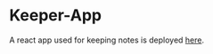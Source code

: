 # Keeper-App
A react app used for keeping notes is deployed [here](https://react-keeper-notes-app.netlify.app/).

